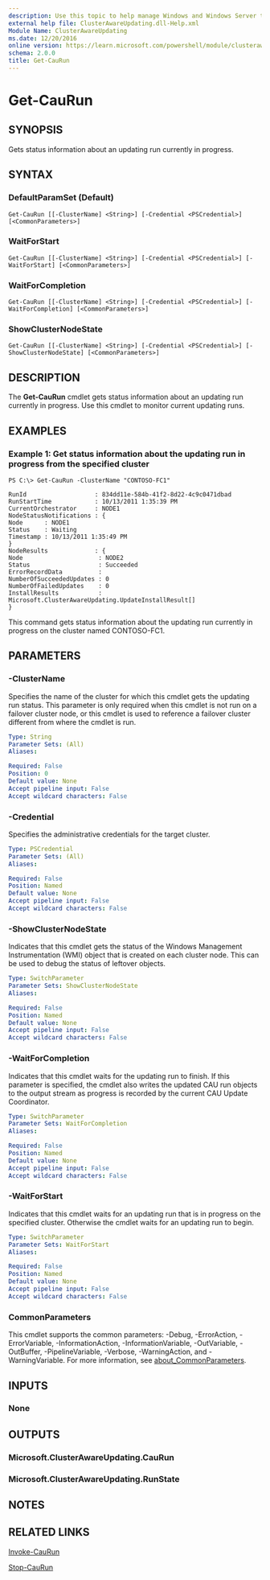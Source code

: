 ```yaml
---
description: Use this topic to help manage Windows and Windows Server technologies with Windows PowerShell.
external help file: ClusterAwareUpdating.dll-Help.xml
Module Name: ClusterAwareUpdating
ms.date: 12/20/2016
online version: https://learn.microsoft.com/powershell/module/clusterawareupdating/get-caurun?view=windowsserver2019-ps&wt.mc_id=ps-gethelp
schema: 2.0.0
title: Get-CauRun
---
```


# Get-CauRun

## SYNOPSIS
Gets status information about an updating run currently in progress.

## SYNTAX

### DefaultParamSet (Default)
```
Get-CauRun [[-ClusterName] <String>] [-Credential <PSCredential>] [<CommonParameters>]
```

### WaitForStart
```
Get-CauRun [[-ClusterName] <String>] [-Credential <PSCredential>] [-WaitForStart] [<CommonParameters>]
```

### WaitForCompletion
```
Get-CauRun [[-ClusterName] <String>] [-Credential <PSCredential>] [-WaitForCompletion] [<CommonParameters>]
```

### ShowClusterNodeState
```
Get-CauRun [[-ClusterName] <String>] [-Credential <PSCredential>] [-ShowClusterNodeState] [<CommonParameters>]
```

## DESCRIPTION
The **Get-CauRun** cmdlet gets status information about an updating run currently in progress.
Use this cmdlet to monitor current updating runs.

## EXAMPLES

### Example 1: Get status information about the updating run in progress from the specified cluster
```
PS C:\> Get-CauRun -ClusterName "CONTOSO-FC1"

RunId                   : 834dd11e-584b-41f2-8d22-4c9c0471dbad 
RunStartTime            : 10/13/2011 1:35:39 PM 
CurrentOrchestrator     : NODE1 
NodeStatusNotifications : { 
Node      : NODE1 
Status    : Waiting 
Timestamp : 10/13/2011 1:35:49 PM 
} 
NodeResults             : { 
Node                     : NODE2 
Status                   : Succeeded 
ErrorRecordData          : 
NumberOfSucceededUpdates : 0 
NumberOfFailedUpdates    : 0 
InstallResults           : Microsoft.ClusterAwareUpdating.UpdateInstallResult[] 
}
```

This command gets status information about the updating run currently in progress on the cluster named CONTOSO-FC1.

## PARAMETERS

### -ClusterName
Specifies the name of the cluster for which this cmdlet gets the updating run status.
This parameter is only required when this cmdlet is not run on a failover cluster node, or this cmdlet is used to reference a failover cluster different from where the cmdlet is run.

```yaml
Type: String
Parameter Sets: (All)
Aliases: 

Required: False
Position: 0
Default value: None
Accept pipeline input: False
Accept wildcard characters: False
```

### -Credential
Specifies the administrative credentials for the target cluster.

```yaml
Type: PSCredential
Parameter Sets: (All)
Aliases: 

Required: False
Position: Named
Default value: None
Accept pipeline input: False
Accept wildcard characters: False
```

### -ShowClusterNodeState
Indicates that this cmdlet gets the status of the Windows Management Instrumentation (WMI) object that is created on each cluster node.
This can be used to debug the status of leftover objects.

```yaml
Type: SwitchParameter
Parameter Sets: ShowClusterNodeState
Aliases: 

Required: False
Position: Named
Default value: None
Accept pipeline input: False
Accept wildcard characters: False
```

### -WaitForCompletion
Indicates that this cmdlet waits for the updating run to finish.
If this parameter is specified, the cmdlet also writes the updated CAU run objects to the output stream as progress is recorded by the current CAU Update Coordinator.

```yaml
Type: SwitchParameter
Parameter Sets: WaitForCompletion
Aliases: 

Required: False
Position: Named
Default value: None
Accept pipeline input: False
Accept wildcard characters: False
```

### -WaitForStart
Indicates that this cmdlet waits for an updating run that is in progress on the specified cluster.
Otherwise the cmdlet waits for an updating run to begin.

```yaml
Type: SwitchParameter
Parameter Sets: WaitForStart
Aliases: 

Required: False
Position: Named
Default value: None
Accept pipeline input: False
Accept wildcard characters: False
```

### CommonParameters
This cmdlet supports the common parameters: -Debug, -ErrorAction, -ErrorVariable, -InformationAction, -InformationVariable, -OutVariable, -OutBuffer, -PipelineVariable, -Verbose, -WarningAction, and -WarningVariable. For more information, see [about_CommonParameters](https://go.microsoft.com/fwlink/?LinkID=113216).

## INPUTS

### None

## OUTPUTS

### Microsoft.ClusterAwareUpdating.CauRun

### Microsoft.ClusterAwareUpdating.RunState

## NOTES

## RELATED LINKS

[Invoke-CauRun](./Invoke-CauRun.md)

[Stop-CauRun](./Stop-CauRun.md)

